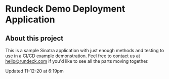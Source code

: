 # Rundeck Demo Deployment Application

## About this project

This is a sample Sinatra application with just enough methods and testing to use in a CI/CD example demonstration. Feel free to contact us at hello@rundeck.com if you'd like to see all the parts moving together.



Updated 11-12-20 at 6:19pm
